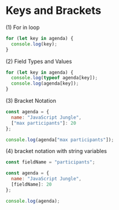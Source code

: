 # Keys and Brackets

(1) For in loop

```javascript
for (let key in agenda) {
  console.log(key);
}
```

(2) Field Types and Values

```javascript
for (let key in agenda) {
  console.log(typeof agenda[key]);
  console.log(agenda[key]);
}
```

(3) Bracket Notation

```javascript
const agenda = {
  name: "JavaScript Jungle",
  ["max participants"]: 20
};

console.log(agenda["max participants"]);
```

(4) bracket notation with string variables

```javascript
const fieldName = "participants";

const agenda = {
  name: "JavaScript Jungle",
  [fieldName]: 20
};

console.log(agenda);
```
